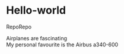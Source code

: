 # Hello-world
RepoRepo

Airplanes are fascinating <br>
My personal favourite is the Airbus a340-600
